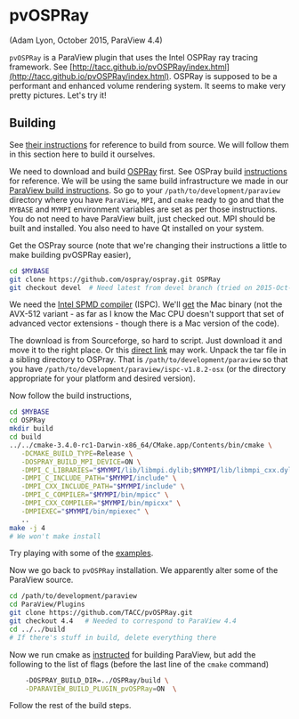 # pvOSPRay

(Adam Lyon, October 2015, ParaView 4.4)

`pvOSPRay` is a ParaView plugin that uses the Intel OSPRay ray tracing framework. See [http://tacc.github.io/pvOSPRay/index.html](http://tacc.github.io/pvOSPRay/index.html). OSPRay is supposed to be a performant and enhanced volume rendering system. It seems to make very pretty pictures. Let's try it!

## Building

See [their instructions](http://tacc.github.io/pvOSPRay/getting_pvospray.html#source) for reference to build from source. We will follow them in this section here to build it ourselves. 

We need to download and build [OSPRay](https://ospray.github.io/) first. See OSPray build [instructions](http://ospray.github.io/getting_ospray.html) for reference. We will be using the same build infrastructure we made in our [ParaView build instructions](build.md). So go to your `/path/to/development/paraview` directory where you have `ParaView`, `MPI`, and `cmake` ready to go and that the `MYBASE` and `MYMPI` environment variables are set as per those instructions. You do not need to have ParaView built, just checked out. MPI should be built and installed. You also need to have Qt installed on your system. 

Get the OSPray source (note that we're changing their instructions a little to make building pvOSPRay easier),

```bash
cd $MYBASE
git clone https://github.com/ospray/ospray.git OSPRay
git checkout devel  # Need latest from devel branch (tried on 2015-Oct-29)
```

We need the [Intel SPMD compiler](http://ispc.github.io/) (ISPC). We'll [get](http://ispc.github.io/downloads.html) the Mac binary (not the AVX-512 variant - as far as I know the Mac CPU doesn't support that set of advanced vector extensions - though there is a Mac version of the code). 

The download is from Sourceforge, so hard to script. Just download it and move it to the right place. Or this [direct link](http://downloads.sourceforge.net/project/ispcmirror/v1.8.2/ispc-v1.8.2-osx.tar.gz?r=http%3A%2F%2Fispc.github.io%2Fdownloads.html&ts=1445008175&use_mirror=iweb) may work. Unpack the tar file in a sibling directory to OSPray. That is `/path/to/development/paraview` so that you have `/path/to/development/paraview/ispc-v1.8.2-osx` (or the directory appropriate for your platform and desired version). 

Now follow the build instructions,

```bash
cd $MYBASE
cd OSPRay
mkdir build
cd build
../../cmake-3.4.0-rc1-Darwin-x86_64/CMake.app/Contents/bin/cmake \
   -DCMAKE_BUILD_TYPE=Release \
   -DOSPRAY_BUILD_MPI_DEVICE=ON \
   -DMPI_C_LIBRARIES="$MYMPI/lib/libmpi.dylib;$MYMPI/lib/libmpi_cxx.dylib" \
   -DMPI_C_INCLUDE_PATH="$MYMPI/include" \
   -DMPI_CXX_INCLUDE_PATH="$MYMPI/include" \
   -DMPI_C_COMPILER="$MYMPI/bin/mpicc" \
   -DMPI_CXX_COMPILER="$MYMPI/bin/mpicxx" \
   -DMPIEXEC="$MYMPI/bin/mpiexec" \
   ..
make -j 4
# We won't make install
```

Try playing with some of the [examples](http://ospray.github.io/demos.html). 

Now we go back to `pvOSPRay` installation.  We apparently alter some of the ParaView source.

```bash
cd /path/to/development/paraview
cd ParaView/Plugins
git clone https://github.com/TACC/pvOSPRay.git
git checkout 4.4   # Needed to correspond to ParaView 4.4
cd ../../build
# If there's stuff in build, delete everything there
```

Now we run cmake as [instructed](build.md) for building ParaView, but add the following to the list of flags (before the last line of the `cmake` command) 

```bash
    -DOSPRAY_BUILD_DIR=../OSPRay/build \
    -DPARAVIEW_BUILD_PLUGIN_pvOSPRay=ON  \
```

Follow the rest of the build steps. 

